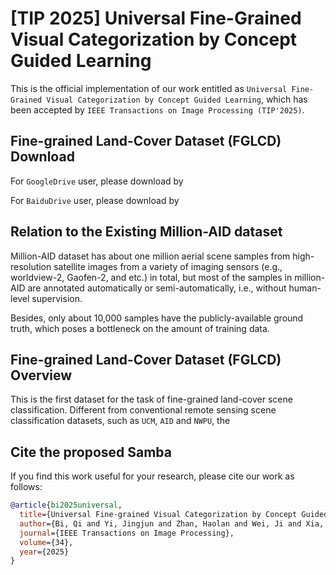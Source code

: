 # [TIP 2025] Universal Fine-Grained Visual Categorization by Concept Guided Learning

This is the official implementation of our work entitled as ```Universal Fine-Grained Visual Categorization by Concept Guided Learning```, which has been accepted by ```IEEE Transactions on Image Processing (TIP'2025)```.

## Fine-grained Land-Cover Dataset (FGLCD) Download

For ```GoogleDrive``` user, please download by

For ```BaiduDrive``` user, please download by

## Relation to the Existing Million-AID dataset 

Million-AID dataset has about one million aerial scene samples from high-resolution satellite images from a variety of imaging sensors (e.g., worldview-2, Gaofen-2, and etc.) in total, but most of the samples in million-AID are annotated automatically or semi-automatically, i.e., without human-level supervision.

Besides, only about 10,000 samples have the publicly-available ground truth, which poses a bottleneck on the amount of training data.

## Fine-grained Land-Cover Dataset (FGLCD) Overview

This is the first dataset for the task of fine-grained land-cover scene classification. Different from conventional remote sensing scene classification datasets, such as ```UCM```, ```AID``` and ```NWPU```, the  

## Cite the proposed Samba

If you find this work useful for your research, please cite our work as follows:

```BibTeX
@article{bi2025universal,
  title={Universal Fine-grained Visual Categorization by Concept Guided Learning},
  author={Bi, Qi and Yi, Jingjun and Zhan, Haolan and Wei, Ji and Xia, Gui-Song},
  journal={IEEE Transactions on Image Processing},
  volume={34},
  year={2025}
}
```

